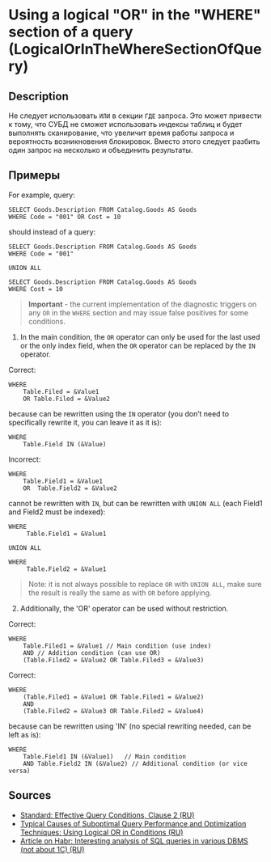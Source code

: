 # Using a logical "OR" in the "WHERE" section of a query (LogicalOrInTheWhereSectionOfQuery)

<!-- Блоки выше заполняются автоматически, не трогать -->
## Description

<!-- Описание диагностики заполняется вручную. Необходимо понятным языком описать смысл и схему работу -->
Не следует использовать `ИЛИ` в секции `ГДЕ` запроса. Это может привести к тому, что СУБД не сможет использовать 
индексы таблиц и будет выполнять сканирование, что увеличит время работы запроса и вероятность возникновения блокировок. 
Вместо этого следует разбить один запрос на несколько и объединить результаты.

## Примеры
<!-- В данном разделе приводятся примеры, на которые диагностика срабатывает, а также можно привести пример, как можно исправить ситуацию -->

For example, query:

```bsl
SELECT Goods.Description FROM Catalog.Goods AS Goods 
WHERE Code = "001" OR Cost = 10
```

should instead of a query:

```bsl
SELECT Goods.Description FROM Catalog.Goods AS Goods 
WHERE Code = "001" 

UNION ALL

SELECT Goods.Description FROM Catalog.Goods AS Goods 
WHERE Cost = 10

```

>**Important** - the current implementation of the diagnostic triggers on any `OR` in the `WHERE` section and may issue false positives for some conditions.

1) In the main condition, the `OR` operator can only be used for the last used or the only index field, when the `OR` operator can be replaced by the `IN` operator.

Correct:

```bsl
WHERE
    Table.Filed = &Value1
    OR Table.Filed = &Value2
```

because can be rewritten using the `IN` operator (you don’t need to specifically rewrite it, you can leave it as it is):

```bsl
WHERE
    Table.Field IN (&Value)
```

Incorrect:

```bsl
WHERE
    Table.Field1 = &Value1
    OR  Table.Field2 = &Value2
```

cannot be rewritten with `IN`, but can be rewritten with `UNION ALL` (each Field1 and Field2 must be indexed):

```bsl
WHERE
     Table.Field1 = &Value1

UNION ALL

WHERE
     Table.Field2 = &Value1
```

>Note: it is not always possible to replace `OR` with `UNION ALL`, make sure the result is really the same as with `OR` before applying.

2) Additionally, the 'OR' operator can be used without restriction.

Correct:

```bsl
WHERE
    Table.Filed1 = &Value1 // Main condition (use index)
    AND // Addition condition (can use OR)
    (Table.Filed2 = &Value2 OR Table.Filed3 = &Value3)
```

Correct:

```bsl
WHERE
    (Table.Filed1 = &Value1 OR Table.Filed1 = &Value2)
    AND
    (Table.Filed2 = &Value3 OR Table.Filed2 = &Value4)
```

because can be rewritten using 'IN' (no special rewriting needed, can be left as is):

```bsl
WHERE
    Table.Field1 IN (&Value1)   // Main condition
    AND Table.Field2 IN (&Value2) // Additional condition (or vice versa)
```

## Sources
<!-- Необходимо указывать ссылки на все источники, из которых почерпнута информация для создания диагностики -->

- [Standard: Effective Query Conditions, Clause 2 (RU)](https://its.1c.ru/db/v8std/content/658/hdoc)
- [Typical Causes of Suboptimal Query Performance and Optimization Techniques: Using Logical OR in Conditions (RU)](https://its.1c.ru/db/content/metod8dev/src/developers/scalability/standards/i8105842.htm#or)
- [Article on Habr: Interesting analysis of SQL queries in various DBMS (not about 1C) (RU)](https://m.habr.com/ru/company/lsfusion/blog/463095/)
